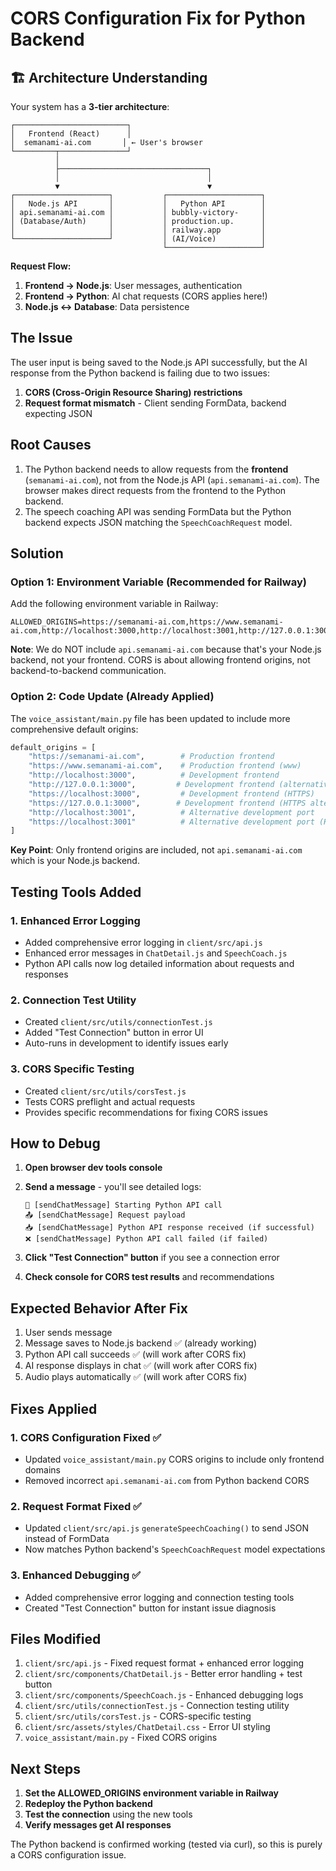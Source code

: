 # CORS Configuration Fix for Python Backend

## 🏗️ Architecture Understanding

Your system has a **3-tier architecture**:

```
┌─────────────────────────┐
│   Frontend (React)      │ 
│  semanami-ai.com       │ ← User's browser
└─────────┬───────────────┘
          │
          ├─────────────────────────────────┐
          │                                 │
          ▼                                 ▼
┌─────────────────────┐           ┌─────────────────────┐
│   Node.js API       │           │   Python API        │
│ api.semanami-ai.com │           │ bubbly-victory-     │
│ (Database/Auth)     │           │ production.up.      │
│                     │           │ railway.app         │
└─────────────────────┘           │ (AI/Voice)          │
                                  └─────────────────────┘
```

**Request Flow:**
1. **Frontend → Node.js**: User messages, authentication
2. **Frontend → Python**: AI chat requests (CORS applies here!)
3. **Node.js ↔ Database**: Data persistence

## The Issue
The user input is being saved to the Node.js API successfully, but the AI response from the Python backend is failing due to two issues:

1. **CORS (Cross-Origin Resource Sharing) restrictions**
2. **Request format mismatch** - Client sending FormData, backend expecting JSON

## Root Causes
1. The Python backend needs to allow requests from the **frontend** (`semanami-ai.com`), not from the Node.js API (`api.semanami-ai.com`). The browser makes direct requests from the frontend to the Python backend.
2. The speech coaching API was sending FormData but the Python backend expects JSON matching the `SpeechCoachRequest` model.

## Solution

### Option 1: Environment Variable (Recommended for Railway)

Add the following environment variable in Railway:

```
ALLOWED_ORIGINS=https://semanami-ai.com,https://www.semanami-ai.com,http://localhost:3000,http://localhost:3001,http://127.0.0.1:3000
```

**Note**: We do NOT include `api.semanami-ai.com` because that's your Node.js backend, not your frontend. CORS is about allowing frontend origins, not backend-to-backend communication.

### Option 2: Code Update (Already Applied)

The `voice_assistant/main.py` file has been updated to include more comprehensive default origins:

```python
default_origins = [
    "https://semanami-ai.com",        # Production frontend
    "https://www.semanami-ai.com",    # Production frontend (www)
    "http://localhost:3000",          # Development frontend
    "http://127.0.0.1:3000",         # Development frontend (alternative)
    "https://localhost:3000",         # Development frontend (HTTPS)
    "https://127.0.0.1:3000",        # Development frontend (HTTPS alternative)
    "http://localhost:3001",          # Alternative development port
    "https://localhost:3001"          # Alternative development port (HTTPS)
]
```

**Key Point**: Only frontend origins are included, not `api.semanami-ai.com` which is your Node.js backend.

## Testing Tools Added

### 1. Enhanced Error Logging
- Added comprehensive error logging in `client/src/api.js`
- Enhanced error messages in `ChatDetail.js` and `SpeechCoach.js`
- Python API calls now log detailed information about requests and responses

### 2. Connection Test Utility
- Created `client/src/utils/connectionTest.js`
- Added "Test Connection" button in error UI
- Auto-runs in development to identify issues early

### 3. CORS Specific Testing
- Created `client/src/utils/corsTest.js`
- Tests CORS preflight and actual requests
- Provides specific recommendations for fixing CORS issues

## How to Debug

1. **Open browser dev tools console**
2. **Send a message** - you'll see detailed logs:
   ```
   🚀 [sendChatMessage] Starting Python API call
   📤 [sendChatMessage] Request payload
   📥 [sendChatMessage] Python API response received (if successful)
   ❌ [sendChatMessage] Python API call failed (if failed)
   ```

3. **Click "Test Connection" button** if you see a connection error
4. **Check console for CORS test results** and recommendations

## Expected Behavior After Fix

1. User sends message
2. Message saves to Node.js backend ✅ (already working)
3. Python API call succeeds ✅ (will work after CORS fix)
4. AI response displays in chat ✅ (will work after CORS fix)
5. Audio plays automatically ✅ (will work after CORS fix)

## Fixes Applied

### 1. CORS Configuration Fixed ✅
- Updated `voice_assistant/main.py` CORS origins to include only frontend domains
- Removed incorrect `api.semanami-ai.com` from Python backend CORS

### 2. Request Format Fixed ✅
- Updated `client/src/api.js` `generateSpeechCoaching()` to send JSON instead of FormData
- Now matches Python backend's `SpeechCoachRequest` model expectations

### 3. Enhanced Debugging ✅
- Added comprehensive error logging and connection testing tools
- Created "Test Connection" button for instant issue diagnosis

## Files Modified

1. `client/src/api.js` - Fixed request format + enhanced error logging
2. `client/src/components/ChatDetail.js` - Better error handling + test button  
3. `client/src/components/SpeechCoach.js` - Enhanced debugging logs
4. `client/src/utils/connectionTest.js` - Connection testing utility
5. `client/src/utils/corsTest.js` - CORS-specific testing
6. `client/src/assets/styles/ChatDetail.css` - Error UI styling
7. `voice_assistant/main.py` - Fixed CORS origins

## Next Steps

1. **Set the ALLOWED_ORIGINS environment variable in Railway**
2. **Redeploy the Python backend**
3. **Test the connection** using the new tools
4. **Verify messages get AI responses**

The Python backend is confirmed working (tested via curl), so this is purely a CORS configuration issue.
